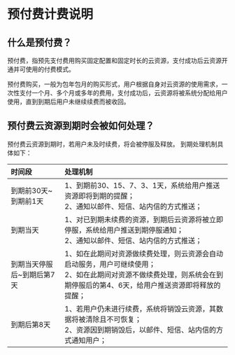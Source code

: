 # 预付费计费说明
## 什么是预付费？

预付费，指预先支付费用购买固定配置和固定时长的云资源，支付成功后云资源开通并可使用的付费模式。

预付费购买，一般为包年包月的购买形式，用户根据自身对云资源的使用需求，一次性支付一个月、多个月或多年的费用，支付成功后，云资源将被系统分配给用户使用，直到到期后用户未继续续费而被收回。

## 预付费云资源到期时会被如何处理？
预付费云资源到期时，若用户未及时续费，将会被停服及释放。
到期处理机制具体如下：

| 时间段        | 处理机制    |  
| :--------   | :---------  | 
| 到期前30天~到期前1天| 1、到期前30、15、7、3、1天，系统给用户推送资源即将到期的提醒； <br>    2、通知以邮件、短信、站内信的方式推送；|   
| 到期当天 |1、对已到期未续费的资源，到期后云资源将被立即停服，系统给用户推送到期停服通知；<br>2、通知以邮件、短信、站内信的方式推送；|  
| 到期当天停服后~到期后第7天|1、如在此期间对资源做续费处理，则云资源会自动启动服务，用户可继续使用；<br>2、如在此期间对资源不做续费处理，则系统会在到期停服后的第4、6天，给用户推送资源即将释放的提醒；|
|到期后第8天|1、若用户仍未进行续费，系统将销毁云资源，其数据将被清除且不可恢复；<br>2、资源因到期销毁后，以邮件、短信、站内信的方式通知用户；|

